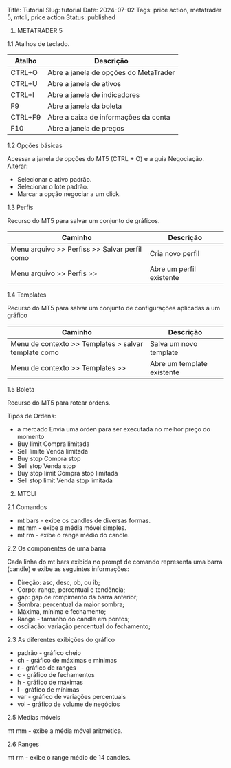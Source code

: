 Title: Tutorial
Slug: tutorial
Date: 2024-07-02
Tags: price action, metatrader 5, mtcli, price action
Status: published

1. METATRADER 5

1.1 Atalhos de teclado.

| Atalho | Descrição |
| ---- | --- |
| CTRL+O | Abre a janela de opções do MetaTrader |
| CTRL+U | Abre a janela de ativos |
| CTRL+I | Abre a janela de indicadores |
| F9 | Abre a janela da boleta |
| CTRL+F9 | Abre a caixa de informações da conta |
| F10 | Abre a janela de preços |

1.2 Opções básicas

Acessar a janela de opções do MT5 (CTRL + O) e a guia Negociação.  
Alterar:  
* Selecionar o ativo padrão.  
* Selecionar o lote padrão.  
* Marcar a opção negociar a um click.  


1.3 Perfis

Recurso do MT5 para salvar um conjunto de gráficos.  
  
| Caminho | Descrição |
| --- | ---- |
| Menu arquivo >> Perfiss >> Salvar perfil como |Cria novo perfil |
| Menu arquivo >> Perfis >> <nome do perfil> | Abre um perfil existente |


1.4 Templates

Recurso do MT5 para salvar um conjunto de configurações aplicadas a um gráfico

| Caminho | Descrição |
| --- | ---- |
| Menu de contexto >> Templates > salvar template como | Salva um novo template |
| Menu de contexto >> Templates >> <nome do template> | Abre um template existente |

1.5 Boleta

Recurso do MT5 para rotear órdens.  
  
Tipos de Ordens:

* a mercado	Envia uma órden para ser executada no melhor preço do momento
* Buy limit	Compra limitada
* Sell limite	Venda limitada
* Buy stop	Compra stop
* Sell stop	Venda stop
* Buy stop limit	Compra stop limitada
* Sell stop limit	Venda stop limitada

2. MTCLI


2.1 Comandos

* mt bars - exibe os candles de diversas formas.  
* mt mm - exibe a média móvel simples.  
* mt rm - exibe o range médio do candle.  

2.2 Os componentes de uma barra

Cada linha do mt bars exibida no prompt de comando representa uma barra (candle) e exibe as seguintes informações:  
* Direção: asc, desc, ob, ou ib;  
* Corpo: range, percentual e tendência;  
* gap: gap de rompimento da barra anterior;  
* Sombra: percentual da maior sombra;  
* Máxima, mínima e fechamento;  
* Range - tamanho do candle em pontos;  
* oscilação: variação percentual do fechamento;  

2.3 As diferentes exibições do gráfico

* padrão - gráfico cheio
* ch - gráfico de máximas e mínimas
* r - gráfico de ranges
* c - gráfico de fechamentos
* h - gráfico de máximas
* l - gráfico de mínimas
* var - gráfico de variações percentuais
* vol - gráfico de volume de negócios

2.5 Medias móveis

mt mm <ativo> - exibe a média móvel aritmética.  

2.6 Ranges

mt rm <ativo> - exibe o range médio de 14 candles.  

	